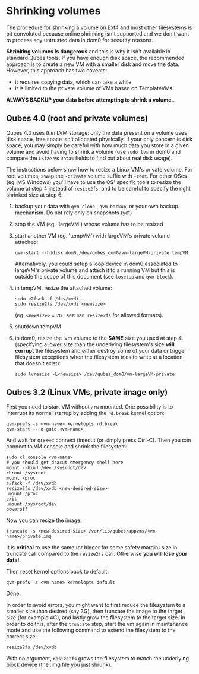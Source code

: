 Shrinking volumes
=================

The procedure for shrinking a volume on Ext4 and most other filesystems is bit convoluted because online shrinking isn't supported and we don't want to process any untrusted data in dom0 for security reasons.

**Shrinking volumes is dangerous** and this is why it isn't available in standard Qubes tools. If you have enough disk space, the recommended approach is to create a new VM with a smaller disk and move the data. However, this approach has two caveats:

- it requires copying data, which can take a while
- it is limited to the private volume of VMs based on TemplateVMs

**ALWAYS BACKUP your data before attempting to shrink a volume.**.


Qubes 4.0 (root and private volumes)
------------------------------------

Qubes 4.0 uses *thin* LVM storage: only the data present on a volume uses disk space, free space isn't allocated physically. If your only concern is disk space, you may simply be careful with how much data you store in a given volume and avoid having to shrink a volume (use `sudo lvs` in dom0 and compare the `LSize` vs `Data%` fields to find out about real disk usage).

The instructions below show how to resize a Linux VM's private volume. For root volumes, swap the `-private` volume suffix with `-root`. For other OSes (eg. MS Windows) you'll have to use the OS' specific tools to resize the volume at step 4 instead of `resize2fs`, and to be careful to specify the right shrinked size at step 6.

1. backup your data with `qvm-clone` , `qvm-backup`, or your own backup mechanism. Do not rely only on snapshots (yet)
2. stop the VM (eg. 'largeVM') whose volume has to be resized
3. start another VM (eg. 'tempVM') with largeVM's private volume attached:

    ~~~
    qvm-start --hddisk dom0:/dev/qubes_dom0/vm-largeVM-private tempVM
    ~~~

    Alternatively, you could setup a loop device in dom0 associated to largeVM's private volume and attach it to a running VM but this is outside the scope of this document (see `losetup` and `qvm-block`).

4. in tempVM, resize the attached volume:

    ~~~
    sudo e2fsck -f /dev/xvdi
    sudo resize2fs /dev/xvdi <newsize>
    ~~~

    (eg. `<newsize>` = `2G` ; see `man resize2fs` for allowed formats).

5. shutdown tempVM

6. in dom0, resize the lvm volume to the **SAME** size you used at step 4. (specifying a lower size than the underlying filesystem's size **will corrupt** the filesystem and either destroy some of your data or trigger filesystem exceptions when the filesystem tries to write at a location that doesn't exist):

    ~~~
    sudo lvresize -L<newsize> /dev/qubes_dom0/vm-largeVM-private
    ~~~



Qubes 3.2 (Linux VMs, private image only)
-----------------------------------------

First you need to start VM without `/rw` mounted. One possibility is to interrupt its normal startup by adding the `rd.break` kernel option:

~~~
qvm-prefs -s <vm-name> kernelopts rd.break
qvm-start --no-guid <vm-name>
~~~

And wait for qrexec connect timeout (or simply press Ctrl-C). Then you can connect to VM console and shrink the filesystem:

~~~
sudo xl console <vm-name>
# you should get dracut emergency shell here
mount --bind /dev /sysroot/dev
chroot /sysroot
mount /proc
e2fsck -f /dev/xvdb
resize2fs /dev/xvdb <new-desired-size>
umount /proc
exit
umount /sysroot/dev
poweroff
~~~

Now you can resize the image:

~~~
truncate -s <new-desired-size> /var/lib/qubes/appvms/<vm-name>/private.img
~~~

It is **critical** to use the same (or bigger for some safety margin) size in truncate call compared to the `resize2fs` call. Otherwise **you will lose your data!**. 

Then reset kernel options back to default:

~~~
qvm-prefs -s <vm-name> kernelopts default
~~~

Done.

In order to avoid errors, you might want to first reduce the filesystem to a smaller size than desired (say 3G), then truncate the image to the target size (for example 4G), and lastly grow the filesystem to the target size. In order to do this, after the `truncate` step, start the vm again in maintenance mode and use the following command to extend the filesystem to the correct size:

~~~
resize2fs /dev/xvdb
~~~

With no argument, `resize2fs` grows the filesystem to match the underlying block device (the .img file you just shrunk).
